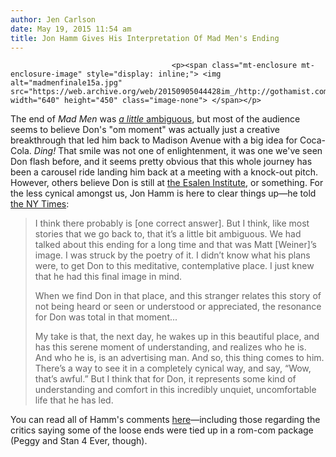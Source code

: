 ```yaml
---
author: Jen Carlson
date: May 19, 2015 11:54 am
title: Jon Hamm Gives His Interpretation Of Mad Men's Ending
---
```


	
										<p><span class="mt-enclosure mt-enclosure-image" style="display: inline;"> <img alt="madmenfinale15a.jpg" src="https://web.archive.org/web/20150905044428im_/http://gothamist.com/attachments/arts_jen/madmenfinale15a.jpg" width="640" height="450" class="image-none"> </span></p>

<p>The end of <em>Mad Men</em> was <a href="https://web.archive.org/web/20150905044428/http://gothamist.com/2015/05/18/mad_men_finale_om.php"><em>a little</em> ambiguous</a>, but most of the audience seems to believe Don&apos;s &quot;om moment&quot; was actually just a creative breakthrough that led him back to Madison Avenue with a big idea for Coca-Cola. <em>Ding!</em> That smile was not one of enlightenment, it was one we&apos;ve seen Don flash before, and it seems pretty obvious that this whole journey has been a carousel ride landing him back at a meeting with a knock-out pitch. However, others believe Don is still at <a href="https://web.archive.org/web/20150905044428/http://sfist.com/2015/05/18/all_about_the_big_sur_retreat_in_th.php">the Esalen Institute</a>, or something. For the less cynical amongst us, Jon Hamm is here to clear things up&#x2014;he told <a href="https://web.archive.org/web/20150905044428/http://artsbeat.blogs.nytimes.com/2015/05/18/mad-men-finale-jon-hamm-interview/?_r=2">the NY Times</a>:</p>

<blockquote>I think there probably is [one correct answer]. But I think, like most stories that we go back to, that it&#x2019;s a little bit ambiguous. We had talked about this ending for a long time and that was Matt [Weiner]&#x2019;s image. I was struck by the poetry of it. I didn&#x2019;t know what his plans were, to get Don to this meditative, contemplative place. I just knew that he had this final image in mind.

<p>When we find Don in that place, and this stranger relates this story of not being heard or seen or understood or appreciated, the resonance for Don was total in that moment...</p>

<p>My take is that, the next day, he wakes up in this beautiful place, and has this serene moment of understanding, and realizes who he is. And who he is, is an advertising man. And so, this thing comes to him. There&#x2019;s a way to see it in a completely cynical way, and say, &#x201C;Wow, that&#x2019;s awful.&#x201D; But I think that for Don, it represents some kind of understanding and comfort in this incredibly unquiet, uncomfortable life that he has led.</p></blockquote> <p></p>

<p>You can read all of Hamm&apos;s comments <a href="https://web.archive.org/web/20150905044428/http://artsbeat.blogs.nytimes.com/2015/05/18/mad-men-finale-jon-hamm-interview/?_r=2">here</a>&#x2014;including those regarding the critics saying some of the loose ends were tied up in a rom-com package (Peggy and Stan 4 Ever, though).</p>					
										
									
				